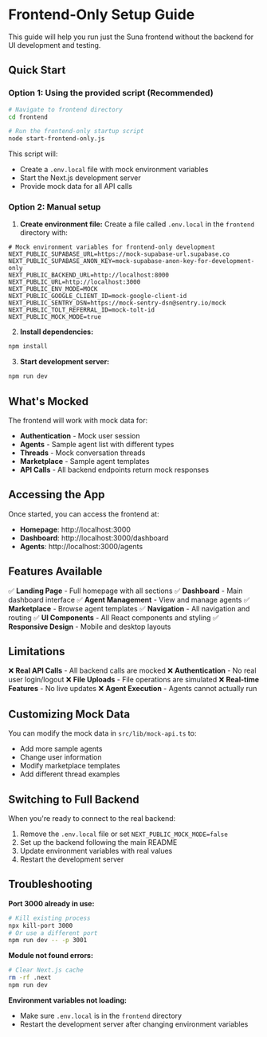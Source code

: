 # Frontend-Only Setup Guide

This guide will help you run just the Suna frontend without the backend for UI development and testing.

## Quick Start

### Option 1: Using the provided script (Recommended)

```bash
# Navigate to frontend directory
cd frontend

# Run the frontend-only startup script
node start-frontend-only.js
```

This script will:
- Create a `.env.local` file with mock environment variables
- Start the Next.js development server
- Provide mock data for all API calls

### Option 2: Manual setup

1. **Create environment file:**
   Create a file called `.env.local` in the `frontend` directory with:

```env
# Mock environment variables for frontend-only development
NEXT_PUBLIC_SUPABASE_URL=https://mock-supabase-url.supabase.co
NEXT_PUBLIC_SUPABASE_ANON_KEY=mock-supabase-anon-key-for-development-only
NEXT_PUBLIC_BACKEND_URL=http://localhost:8000
NEXT_PUBLIC_URL=http://localhost:3000
NEXT_PUBLIC_ENV_MODE=MOCK
NEXT_PUBLIC_GOOGLE_CLIENT_ID=mock-google-client-id
NEXT_PUBLIC_SENTRY_DSN=https://mock-sentry-dsn@sentry.io/mock
NEXT_PUBLIC_TOLT_REFERRAL_ID=mock-tolt-id
NEXT_PUBLIC_MOCK_MODE=true
```

2. **Install dependencies:**
```bash
npm install
```

3. **Start development server:**
```bash
npm run dev
```

## What's Mocked

The frontend will work with mock data for:

- **Authentication** - Mock user session
- **Agents** - Sample agent list with different types
- **Threads** - Mock conversation threads
- **Marketplace** - Sample agent templates
- **API Calls** - All backend endpoints return mock responses

## Accessing the App

Once started, you can access the frontend at:
- **Homepage**: http://localhost:3000
- **Dashboard**: http://localhost:3000/dashboard
- **Agents**: http://localhost:3000/agents

## Features Available

✅ **Landing Page** - Full homepage with all sections
✅ **Dashboard** - Main dashboard interface
✅ **Agent Management** - View and manage agents
✅ **Marketplace** - Browse agent templates
✅ **Navigation** - All navigation and routing
✅ **UI Components** - All React components and styling
✅ **Responsive Design** - Mobile and desktop layouts

## Limitations

❌ **Real API Calls** - All backend calls are mocked
❌ **Authentication** - No real user login/logout
❌ **File Uploads** - File operations are simulated
❌ **Real-time Features** - No live updates
❌ **Agent Execution** - Agents cannot actually run

## Customizing Mock Data

You can modify the mock data in `src/lib/mock-api.ts` to:
- Add more sample agents
- Change user information
- Modify marketplace templates
- Add different thread examples

## Switching to Full Backend

When you're ready to connect to the real backend:

1. Remove the `.env.local` file or set `NEXT_PUBLIC_MOCK_MODE=false`
2. Set up the backend following the main README
3. Update environment variables with real values
4. Restart the development server

## Troubleshooting

**Port 3000 already in use:**
```bash
# Kill existing process
npx kill-port 3000
# Or use a different port
npm run dev -- -p 3001
```

**Module not found errors:**
```bash
# Clear Next.js cache
rm -rf .next
npm run dev
```

**Environment variables not loading:**
- Make sure `.env.local` is in the `frontend` directory
- Restart the development server after changing environment variables 